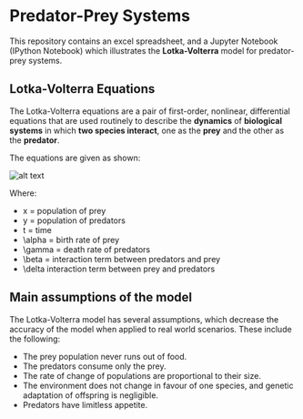 # Predator-Prey Systems
This repository contains an excel spreadsheet, and a Jupyter Notebook (IPython Notebook) which illustrates the __Lotka-Volterra__ model for predator-prey systems.

## Lotka-Volterra Equations

The Lotka-Volterra equations are a pair of first-order, nonlinear, differential equations that are used routinely to describe the __dynamics__ of __biological systems__ in which __two species interact__, one as the __prey__ and the other as the __predator__.

The equations are given as shown:

![alt text](https://wikimedia.org/api/rest_v1/media/math/render/svg/79752d662d4760abcc84c6f0bb94d708f17ff442)

Where:
* x = population of prey
* y = population of predators
* t = time
* \alpha   = birth rate of prey
* \gamma  = death rate of predators
* \beta = interaction term between predators and prey
* \delta  interaction term between prey and predators

## Main assumptions of the model

The Lotka-Volterra model has several assumptions, which decrease the accuracy of the model when applied to real world scenarios. These include the following:

* The prey population never runs out of food.
* The predators consume only the prey.
* The rate of change of populations are proportional to their size.
* The environment does not change in favour of one species, and genetic adaptation of offspring is negligible.
* Predators have limitless appetite.
